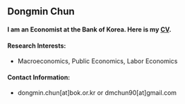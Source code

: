 ## Dongmin Chun

#### I am an Economist at the Bank of Korea. Here is my [CV](https://drive.google.com/file/d/1RuAM6H9exeOkiAa7oLN3fioIGGkwLlr5/view?usp=sharing).

#### **Research Interests**:
* Macroeconomics, Public Economics, Labor Economics

#### **Contact Information**:
* dongmin.chun[at]bok.or.kr or dmchun90[at]gmail.com 
